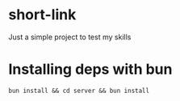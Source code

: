 # short-link
Just a simple project to test my skills

# Installing deps with bun
`bun install && cd server && bun install`

